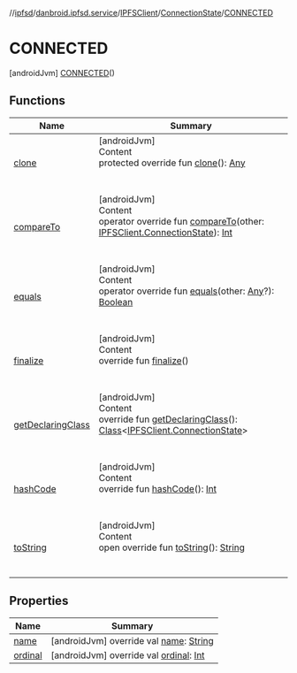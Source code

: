 //[ipfsd](../../../../index.md)/[danbroid.ipfsd.service](../../../index.md)/[IPFSClient](../../index.md)/[ConnectionState](../index.md)/[CONNECTED](index.md)



# CONNECTED  
 [androidJvm] [CONNECTED](index.md)()  
  
   


## Functions  
  
|  Name|  Summary| 
|---|---|
| [clone](../-s-t-a-r-t-e-d/index.md#kotlin/Enum/clone/#/PointingToDeclaration/)| [androidJvm]  <br>Content  <br>protected override fun [clone](../-s-t-a-r-t-e-d/index.md#kotlin/Enum/clone/#/PointingToDeclaration/)(): [Any](https://kotlinlang.org/api/latest/jvm/stdlib/kotlin/-any/index.html)  <br><br><br>
| [compareTo](../-s-t-a-r-t-e-d/index.md#kotlin/Enum/compareTo/#danbroid.ipfsd.service.IPFSClient.ConnectionState/PointingToDeclaration/)| [androidJvm]  <br>Content  <br>operator override fun [compareTo](../-s-t-a-r-t-e-d/index.md#kotlin/Enum/compareTo/#danbroid.ipfsd.service.IPFSClient.ConnectionState/PointingToDeclaration/)(other: [IPFSClient.ConnectionState](../index.md)): [Int](https://kotlinlang.org/api/latest/jvm/stdlib/kotlin/-int/index.html)  <br><br><br>
| [equals](../-s-t-a-r-t-e-d/index.md#kotlin/Enum/equals/#kotlin.Any?/PointingToDeclaration/)| [androidJvm]  <br>Content  <br>operator override fun [equals](../-s-t-a-r-t-e-d/index.md#kotlin/Enum/equals/#kotlin.Any?/PointingToDeclaration/)(other: [Any](https://kotlinlang.org/api/latest/jvm/stdlib/kotlin/-any/index.html)?): [Boolean](https://kotlinlang.org/api/latest/jvm/stdlib/kotlin/-boolean/index.html)  <br><br><br>
| [finalize](../-s-t-a-r-t-e-d/index.md#kotlin/Enum/finalize/#/PointingToDeclaration/)| [androidJvm]  <br>Content  <br>override fun [finalize](../-s-t-a-r-t-e-d/index.md#kotlin/Enum/finalize/#/PointingToDeclaration/)()  <br><br><br>
| [getDeclaringClass](../-s-t-a-r-t-e-d/index.md#kotlin/Enum/getDeclaringClass/#/PointingToDeclaration/)| [androidJvm]  <br>Content  <br>override fun [getDeclaringClass](../-s-t-a-r-t-e-d/index.md#kotlin/Enum/getDeclaringClass/#/PointingToDeclaration/)(): [Class](https://docs.oracle.com/javase/8/docs/api/java/lang/Class.html)<[IPFSClient.ConnectionState](../index.md)>  <br><br><br>
| [hashCode](../-s-t-a-r-t-e-d/index.md#kotlin/Enum/hashCode/#/PointingToDeclaration/)| [androidJvm]  <br>Content  <br>override fun [hashCode](../-s-t-a-r-t-e-d/index.md#kotlin/Enum/hashCode/#/PointingToDeclaration/)(): [Int](https://kotlinlang.org/api/latest/jvm/stdlib/kotlin/-int/index.html)  <br><br><br>
| [toString](../-s-t-a-r-t-e-d/index.md#kotlin/Enum/toString/#/PointingToDeclaration/)| [androidJvm]  <br>Content  <br>open override fun [toString](../-s-t-a-r-t-e-d/index.md#kotlin/Enum/toString/#/PointingToDeclaration/)(): [String](https://kotlinlang.org/api/latest/jvm/stdlib/kotlin/-string/index.html)  <br><br><br>


## Properties  
  
|  Name|  Summary| 
|---|---|
| [name](index.md#danbroid.ipfsd.service/IPFSClient.ConnectionState.CONNECTED/name/#/PointingToDeclaration/)|  [androidJvm] override val [name](index.md#danbroid.ipfsd.service/IPFSClient.ConnectionState.CONNECTED/name/#/PointingToDeclaration/): [String](https://kotlinlang.org/api/latest/jvm/stdlib/kotlin/-string/index.html)   <br>
| [ordinal](index.md#danbroid.ipfsd.service/IPFSClient.ConnectionState.CONNECTED/ordinal/#/PointingToDeclaration/)|  [androidJvm] override val [ordinal](index.md#danbroid.ipfsd.service/IPFSClient.ConnectionState.CONNECTED/ordinal/#/PointingToDeclaration/): [Int](https://kotlinlang.org/api/latest/jvm/stdlib/kotlin/-int/index.html)   <br>


